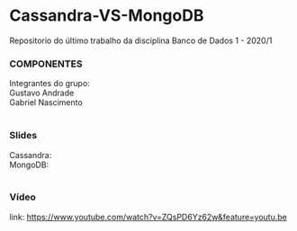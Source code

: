 # Cassandra-VS-MongoDB
Repositorio do último trabalho da disciplina Banco de Dados 1 - 2020/1

### COMPONENTES<br>
Integrantes do grupo:<br>
Gustavo Andrade<br>
Gabriel Nascimento<br>
<br>

### Slides<br>
Cassandra: <br>
MongoDB: <br>
<br>

### Vídeo<br>
link: https://www.youtube.com/watch?v=ZQsPD6Yz62w&feature=youtu.be
<br>
